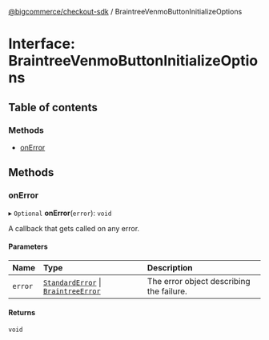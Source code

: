 [@bigcommerce/checkout-sdk](../README.md) / BraintreeVenmoButtonInitializeOptions

# Interface: BraintreeVenmoButtonInitializeOptions

## Table of contents

### Methods

- [onError](BraintreeVenmoButtonInitializeOptions.md#onerror)

## Methods

### onError

▸ `Optional` **onError**(`error`): `void`

A callback that gets called on any error.

#### Parameters

| Name | Type | Description |
| :------ | :------ | :------ |
| `error` | [`StandardError`](../classes/StandardError.md) \| [`BraintreeError`](BraintreeError.md) | The error object describing the failure. |

#### Returns

`void`
